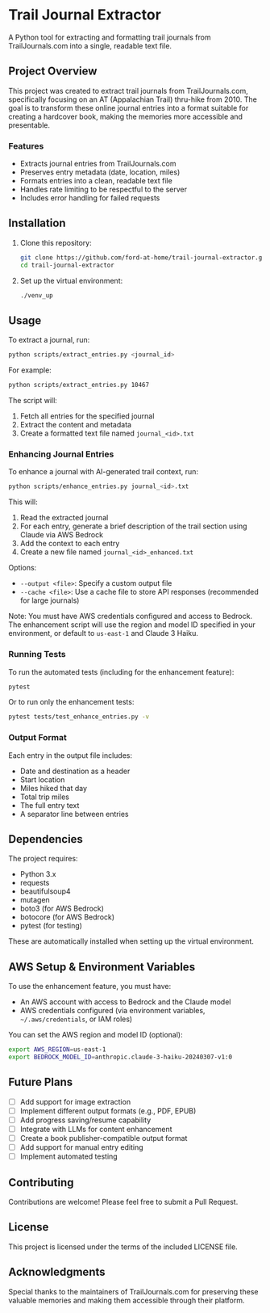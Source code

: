 # Trail Journal Extractor

A Python tool for extracting and formatting trail journals from TrailJournals.com into a single, readable text file.

## Project Overview

This project was created to extract trail journals from TrailJournals.com, specifically focusing on an AT (Appalachian Trail) thru-hike from 2010. The goal is to transform these online journal entries into a format suitable for creating a hardcover book, making the memories more accessible and presentable.

### Features

- Extracts journal entries from TrailJournals.com
- Preserves entry metadata (date, location, miles)
- Formats entries into a clean, readable text file
- Handles rate limiting to be respectful to the server
- Includes error handling for failed requests

## Installation

1. Clone this repository:
   ```bash
   git clone https://github.com/ford-at-home/trail-journal-extractor.git
   cd trail-journal-extractor
   ```

2. Set up the virtual environment:
   ```bash
   ./venv_up
   ```

## Usage

To extract a journal, run:
```bash
python scripts/extract_entries.py <journal_id>
```

For example:
```bash
python scripts/extract_entries.py 10467
```

The script will:
1. Fetch all entries for the specified journal
2. Extract the content and metadata
3. Create a formatted text file named `journal_<id>.txt`

### Enhancing Journal Entries

To enhance a journal with AI-generated trail context, run:
```bash
python scripts/enhance_entries.py journal_<id>.txt
```

This will:
1. Read the extracted journal
2. For each entry, generate a brief description of the trail section using Claude via AWS Bedrock
3. Add the context to each entry
4. Create a new file named `journal_<id>_enhanced.txt`

Options:
- `--output <file>`: Specify a custom output file
- `--cache <file>`: Use a cache file to store API responses (recommended for large journals)

Note: You must have AWS credentials configured and access to Bedrock. The enhancement script will use the region and model ID specified in your environment, or default to `us-east-1` and Claude 3 Haiku.

### Running Tests

To run the automated tests (including for the enhancement feature):

```bash
pytest
```

Or to run only the enhancement tests:

```bash
pytest tests/test_enhance_entries.py -v
```

### Output Format

Each entry in the output file includes:
- Date and destination as a header
- Start location
- Miles hiked that day
- Total trip miles
- The full entry text
- A separator line between entries

## Dependencies

The project requires:
- Python 3.x
- requests
- beautifulsoup4
- mutagen
- boto3 (for AWS Bedrock)
- botocore (for AWS Bedrock)
- pytest (for testing)

These are automatically installed when setting up the virtual environment.

## AWS Setup & Environment Variables

To use the enhancement feature, you must have:
- An AWS account with access to Bedrock and the Claude model
- AWS credentials configured (via environment variables, `~/.aws/credentials`, or IAM roles)

You can set the AWS region and model ID (optional):

```bash
export AWS_REGION=us-east-1
export BEDROCK_MODEL_ID=anthropic.claude-3-haiku-20240307-v1:0
```

## Future Plans

- [ ] Add support for image extraction
- [ ] Implement different output formats (e.g., PDF, EPUB)
- [ ] Add progress saving/resume capability
- [ ] Integrate with LLMs for content enhancement
- [ ] Create a book publisher-compatible output format
- [ ] Add support for manual entry editing
- [ ] Implement automated testing

## Contributing

Contributions are welcome! Please feel free to submit a Pull Request.

## License

This project is licensed under the terms of the included LICENSE file.

## Acknowledgments

Special thanks to the maintainers of TrailJournals.com for preserving these valuable memories and making them accessible through their platform.
